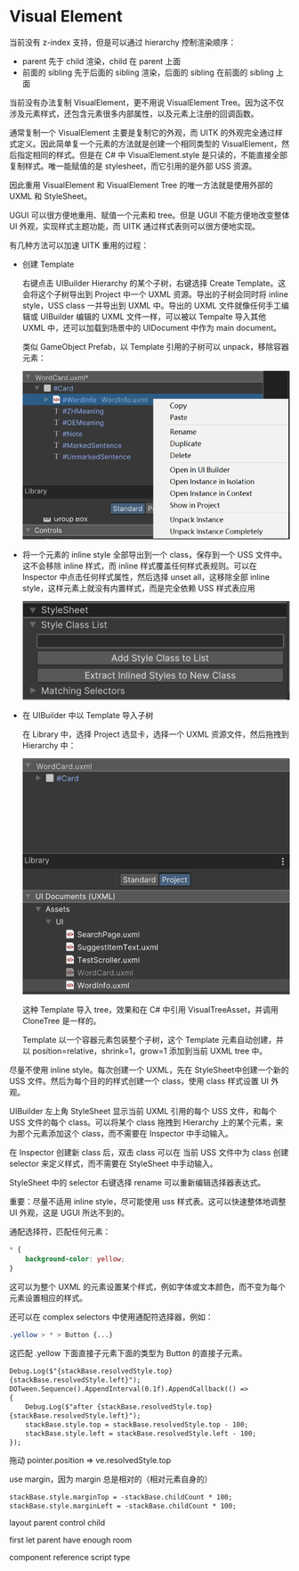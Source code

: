 # Visual Element

当前没有 z-index 支持，但是可以通过 hierarchy 控制渲染顺序：

- parent 先于 child 渲染，child 在 parent 上面
- 前面的 sibling 先于后面的 sibling 渲染，后面的 sibling 在前面的 sibling 上面

当前没有办法复制 VisualElement，更不用说 VisualElement Tree。因为这不仅涉及元素样式，还包含元素很多内部属性，以及元素上注册的回调函数。

通常复制一个 VisualElement 主要是复制它的外观，而 UITK 的外观完全通过样式定义。因此简单复一个元素的方法就是创建一个相同类型的 VisualElement，然后指定相同的样式。但是在 C# 中 VisualElement.style 是只读的，不能直接全部复制样式。唯一能赋值的是 stylesheet，而它引用的是外部 USS 资源。

因此重用 VisualElement 和 VisualElement Tree 的唯一方法就是使用外部的 UXML 和 StyleSheet。

UGUI 可以很方便地重用、赋值一个元素和 tree。但是 UGUI 不能方便地改变整体 UI 外观，实现样式主题功能，而 UITK 通过样式表则可以很方便地实现。

有几种方法可以加速 UITK 重用的过程：

- 创建 Template

  右键点击 UIBuilder Hierarchy 的某个子树，右键选择 Create Template。这会将这个子树导出到 Project 中一个 UXML 资源。导出的子树会同时将 inline style，USS class 一并导出到 UXML 中。导出的 UXML 文件就像任何手工编辑或 UIBuilder 编辑的 UXML 文件一样，可以被以 Tempalte 导入其他 UXML 中，还可以加载到场景中的 UIDocument 中作为 main document。

  类似 GameObject Prefab，以 Template 引用的子树可以 unpack，移除容器元素：
  
  ![UITK_Template](image/UITK_Template.png)

- 将一个元素的 inline style 全部导出到一个 class，保存到一个 USS 文件中。这不会移除 inline 样式，而 inline 样式覆盖任何样式表规则。可以在 Inspector 中点击任何样式属性，然后选择 unset all，这移除全部 inline style，这样元素上就没有内置样式，而是完全依赖 USS 样式表应用

  ![ExtractInlineStyleToNewClass](image/ExtractInlineStyleToNewClass.png)

- 在 UIBuilder 中以 Template 导入子树

  在 Library 中，选择 Project 选显卡，选择一个 UXML 资源文件，然后拖拽到 Hierarchy 中：

  ![UITK_Template_Project](image/UITK_Template_Project.png)

  这种 Template 导入 tree，效果和在 C# 中引用 VisualTreeAsset，并调用 CloneTree 是一样的。

  Template 以一个容器元素包装整个子树，这个 Template 元素自动创建，并以 position=relative，shrink=1，grow=1 添加到当前 UXML tree 中。

尽量不使用 inline style。每次创建一个 UXML，先在 StyleSheet中创建一个新的 USS 文件。然后为每个目的的样式创建一个 class，使用 class 样式设置 UI 外观。

UIBuilder 左上角 StyleSheet 显示当前 UXML 引用的每个 USS 文件，和每个 USS 文件的每个 class。可以将某个 class 拖拽到 Hierarchy 上的某个元素，来为那个元素添加这个 class，而不需要在 Inspector 中手动输入。

在 Inspector 创建新 class 后，双击 class 可以在 当前 USS 文件中为 class 创建 selector 来定义样式，而不需要在 StyleSheet 中手动输入。

StyleSheet 中的 selector 右键选择 rename 可以重新编辑选择器表达式。

重要：尽量不适用 inline style，尽可能使用 uss 样式表。这可以快速整体地调整 UI 外观，这是 UGUI 所达不到的。

通配选择符，匹配任何元素：

```css
* {
    background-color: yellow;
}
```

这可以为整个 UXML 的元素设置某个样式，例如字体或文本颜色，而不变为每个元素设置相应的样式。

还可以在 complex selectors 中使用通配符选择器，例如：

```css
.yellow > * > Button {...}
```

这匹配 .yellow 下面直接子元素下面的类型为 Button 的直接子元素。

```text
Debug.Log($"{stackBase.resolvedStyle.top} {stackBase.resolvedStyle.left}");
DOTween.Sequence().AppendInterval(0.1f).AppendCallback(() =>
{
    Debug.Log($"after {stackBase.resolvedStyle.top} {stackBase.resolvedStyle.left}");
    stackBase.style.top = stackBase.resolvedStyle.top - 100; 
    stackBase.style.left = stackBase.resolvedStyle.left - 100; 
});
```

拖动 pointer.position => ve.resolvedStyle.top

use margin，因为 margin 总是相对的（相对元素自身的）

```text
stackBase.style.marginTop = -stackBase.childCount * 100;
stackBase.style.marginLeft = -stackBase.childCount * 100;
```

layout parent control child

first let parent have enough room

component reference script type
